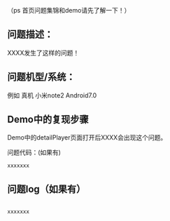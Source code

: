 （ps 首页问题集锦和demo请先了解一下！）

## 问题描述：

XXXX发生了这样的问题！

## 问题机型/系统：

例如 真机 小米note2 Android7.0

## Demo中的复现步骤

Demo中的detailPlayer页面打开后XXXX会出现这个问题。

问题代码：(如果有)
```
xxxxxxx
```

## 问题log（如果有）

```

xxxxxxx

```
